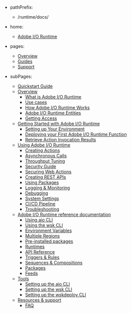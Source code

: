 - pathPrefix:
    - /runtime/docs/

- home:
    - [Adobe I/O Runtime](https://developer.adobe.com/runtime/)

- pages:
    - [Overview](index.md)
    - [Guides](guides/index.md)
    - [Support](support/index.md)

- subPages:
    - [Quickstart Guide](guides/index.md) 
    - [Overview](guides/overview/index.md) 
        - [What is Adobe I/O Runtime](guides/overview/what-is-runtime.md) 
        - [Use cases](guides/overview/usecases.md) 
        - [How Adobe I/O Runtime Works](guides/overview/howitworks.md) 
        - [Adobe I/O Runtime Entities](guides/overview/entities.md) 
        - [Getting Access](guides/overview/getting-access.md) 
    - [Getting Started with Adobe I/O Runtime](guides/getting-started/index.md) 
        - [Setting up Your Environment](guides/getting-started/setup.md) 
        - [Deploying your First Adobe I/O Runtime Function](guides/getting-started/deploy.md) 
        - [Retrieve Action Invocation Results](guides/getting-started/activations.md) 
    - [Using Adobe I/O Runtime](guides/using/index.md) 
        - [Creating Actions](guides/using/creating-actions.md) 
        - [Asynchronous Calls](guides/using/asynchronous-calls.md) 
        - [Throughput Tuning](guides/using/throughput-tuning.md) 
        - [Security Guide](guides/using/security-general.md) 
        - [Securing Web Actions](guides/using/securing-web-actions.md) 
        - [Creating REST APIs](guides/using/creating-rest-apis.md) 
        - [Using Packages](guides/using/using-packages.md) 
        - [Logging & Monitoring](guides/using/logging-monitoring.md) 
        - [Debugging](guides/using/debugging.md) 
        - [System Settings](guides/using/system-settings.md) 
        - [CI/CD Pipeline](guides/using/ci-cd-pipeline.md) 
        - [Troubleshooting](guides/using/troubleshooting.md) 
    - [Adobe I/O Runtime reference documentation](guides/reference/index.md) 
        - [Using aio CLI](guides/reference/cli-use.md) 
        - [Using the wsk CLI](guides/reference/wsk-use.md) 
        - [Environment Variables](guides/reference/environment-variables.md) 
        - [Multiple Regions](guides/reference/multiple-regions.md) 
        - [Pre-installed packages](guides/reference/prepackages.md) 
        - [Runtimes](guides/reference/runtimes.md) 
        - [API Reference](guides/reference/api-ref.md) 
        - [Triggers & Rules](guides/reference/triggersrules.md) 
        - [Sequences & Compositions](guides/reference/sequences-compositions.md) 
        - [Packages](guides/reference/packages.md) 
        - [Feeds](guides/reference/feeds.md) 
    - [Tools](guides/tools/index.md) 
        - [Setting up the aio CLI](guides/tools/cli-install.md) 
        - [Setting up the wsk CLI](guides/tools/wsk-install.md) 
        - [Setting up the wskdeploy CLI](guides/tools/wskdeploy-install.md) 
    - [Resources & support](support/index.md) 
        - [FAQ](support/faq.md) 
